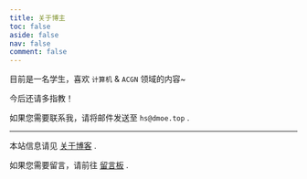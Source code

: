 ```yaml
---
title: 关于博主
toc: false
aside: false
nav: false
comment: false
---
```


目前是一名学生，喜欢 `计算机` & `ACGN` 领域的内容~

今后还请多指教！

如果您需要联系我，请将邮件发送至 `hs@dmoe.top` .

---

本站信息请见 [关于博客](/about/site/) .

如果您需要留言，请前往 [留言板](/message_board/) .